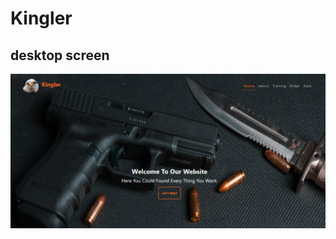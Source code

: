 # Kingler
## desktop screen
![](https://github.com/AL-Shimaa-Jamal/Kingler-/blob/main/images/Web%20capture_19-9-2023_152856_127.0.0.1.jpeg)
